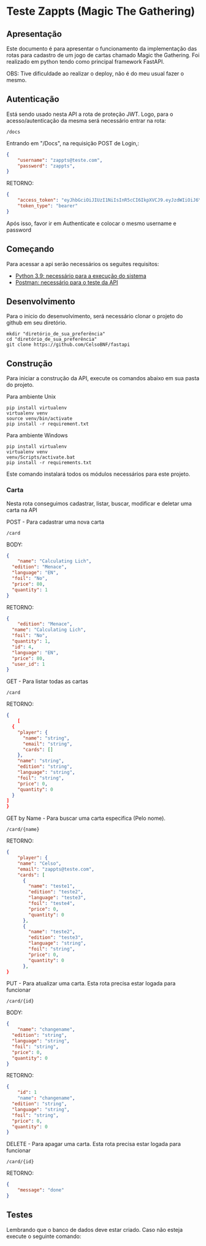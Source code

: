# Teste Zappts (Magic The Gathering)

## Apresentação

Este documento é para apresentar o funcionamento da implementação das rotas para cadastro de um jogo de cartas chamado Magic the Gathering. Foi realizado em python tendo como principal framework FastAPI.

OBS: Tive dificuldade ao realizar o deploy, não é do meu usual fazer o mesmo.

## Autenticação

Está sendo usado nesta API a rota de proteção JWT. Logo,
para o acesso/autenticação da mesma será necessário entrar na rota:

```url
/docs
```

Entrando em "/Docs", na requisição POST de Login,:
```json
{
    "username": "zappts@teste.com",
    "password": "zappts",
}
```
RETORNO:

```json
{
    "access_token": "eyJhbGciOiJIUzI1NiIsInR5cCI6IkpXVCJ9.eyJzdWIiOiJ6YXBwdHNAdGVzdGUuY29tIiwiZXhwIjoxNjU1MzA5MDE2fQ.BIdYjV0fnSB_SJupQKCb7Lgst5rosZcdi8IYSlnrHC8",
    "token_type": "bearer"
}
```
Após isso, favor ir em Authenticate e colocar o mesmo username e password

## Começando

Para acessar a api serão necessários os seguites requisitos:

- [Python 3.9: necessário para a execução do sistema](www.python.org/)
- [Postman: necessário para o teste da API](www.postman.com)

## Desenvolvimento

Para o inicio do desenvolvimento, será necessário clonar o projeto do github em seu diretório.

```commandline
mkdir "diretório_de_sua_preferência"
cd "diretório_de_sua_preferência"
git clone https://github.com/CelsoBNF/fastapi
```

## Construção

Para iniciar a construção da API, execute os comandos abaixo em sua pasta do projeto.

Para ambiente Unix
```commandline
pip install virtualenv
virtualenv venv
source venv/bin/activate
pip install -r requirement.txt
```

Para ambiente Windows
```commandline
pip install virtualenv
virtualenv venv
venv/Scripts/activate.bat
pip install -r requirements.txt
```
Este comando instalará todos os módulos necessários para este projeto.


### Carta
Nesta rota conseguimos cadastrar, listar, buscar, modificar e deletar uma carta na API

POST - Para cadastrar uma nova carta
```url
/card
```

BODY:
```json
{
    "name": "Calculating Lich",
  "edition": "Menace",
  "language": "EN",
  "foil": "No",
  "price": 80,
  "quantity": 1
}
```
RETORNO:

```json
{
    "edition": "Menace",
  "name": "Calculating Lich",
  "foil": "No",
  "quantity": 1,
  "id": 4,
  "language": "EN",
  "price": 80,
  "user_id": 1
}
```
GET - Para listar todas as cartas

```url
/card
```

RETORNO:

```json
{
    [
  {
    "player": {
      "name": "string",
      "email": "string",
      "cards": []
    },
    "name": "string",
    "edition": "string",
    "language": "string",
    "foil": "string",
    "price": 0,
    "quantity": 0
  }
]
}
```
GET by Name - Para buscar uma carta especifica (Pelo nome).
```url
/card/{name}
```
RETORNO:
```json
{
    "player": {
    "name": "Celso",
    "email": "zappts@teste.com",
    "cards": [
      {
        "name": "teste1",
        "edition": "teste2",
        "language": "teste3",
        "foil": "teste4",
        "price": 0,
        "quantity": 0
      },
      {
        "name": "teste2",
        "edition": "teste3",
        "language": "string",
        "foil": "string",
        "price": 0,
        "quantity": 0
      },
}
```

PUT - Para atualizar uma carta. Esta rota precisa estar logada para funcionar
```url
/card/{id}
```
BODY:
```json
{
    "name": "changename",
  "edition": "string",
  "language": "string",
  "foil": "string",
  "price": 0,
  "quantity": 0
}
```
RETORNO:

```json
{
    "id": 1
    "name": "changename",
  "edition": "string",
  "language": "string",
  "foil": "string",
  "price": 0,
  "quantity": 0
}
```


DELETE - Para apagar uma carta. Esta rota precisa estar logada para funcionar

```url
/card/{id}
```
RETORNO:
```json
{
    "message": "done"
}
```

## Testes
Lembrando que o banco de dados deve estar criado. Caso não esteja execute o seguinte comando:
